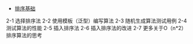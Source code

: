 <!-- GFM-TOC -->
* [排序基础](#排序基础)
<!-- GFM-TOC -->
2-1 选择排序法
2-2 使用模板（泛型）编写算法
2-3 随机生成算法测试用例
2-4 测试算法的性能
2-5 插入排序法
2-6 插入排序法的改进
2-7 更多关于O（n*2）排序算法的思考